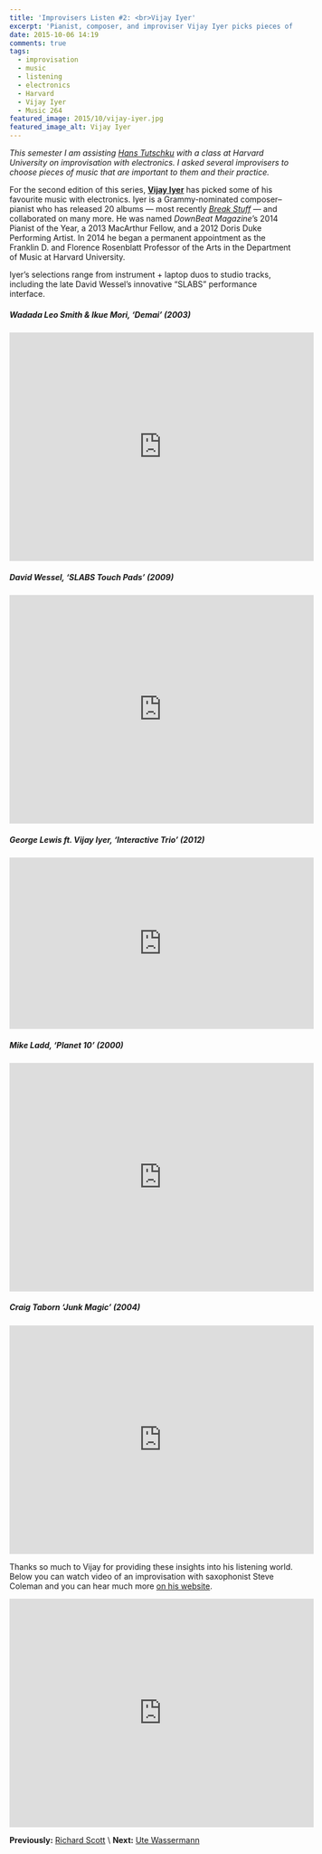 ```yaml
---
title: 'Improvisers Listen #2: <br>Vijay Iyer'
excerpt: 'Pianist, composer, and improviser Vijay Iyer picks pieces of music important to his practice.'
date: 2015-10-06 14:19
comments: true
tags:
  - improvisation
  - music
  - listening
  - electronics
  - Harvard
  - Vijay Iyer
  - Music 264
featured_image: 2015/10/vijay-iyer.jpg
featured_image_alt: Vijay Iyer
---
```


_This semester I am assisting [Hans Tutschku](http://www.tutschku.com/) with a class at Harvard University on improvisation with electronics. I asked several improvisers to choose pieces of music that are important to them and their practice._

For the second edition of this series, [**Vijay Iyer**](http://vijay-iyer.com/) has picked some of his favourite music with electronics. Iyer is a Grammy-nominated composer–pianist who has released 20 albums — most recently [*Break Stuff*](http://ecmrecords.com/releases/break-stuff/) — and collaborated on many more. He was named *DownBeat Magazine*’s 2014 Pianist of the Year, a 2013 MacArthur Fellow, and a 2012 Doris Duke Performing Artist. In 2014 he began a permanent appointment as the Franklin D. and Florence Rosenblatt Professor of the Arts in the Department of Music at Harvard University.

Iyer’s selections range from instrument + laptop duos to studio tracks, including the late David Wessel’s innovative “SLABS” performance interface.

##### Wadada Leo Smith & Ikue Mori, ‘Demai’&nbsp;(2003)

<p class="embed-container"><iframe width="538" height="404" src="https://www.youtube-nocookie.com/embed/xvNK5Km94MA?showinfo=0" frameborder="0" allowfullscreen></iframe></p>

##### David Wessel, ‘SLABS Touch Pads’&nbsp;(2009)

<p class="embed-container"><iframe width="538" height="404" src="https://www.youtube-nocookie.com/embed/q_mtCZqN0Ms?showinfo=0" frameborder="0" allowfullscreen></iframe></p>

##### George Lewis ft. Vijay Iyer, ‘Interactive Trio’&nbsp;(2012)

<p class="embed-container"><iframe width="538" height="303" src="https://www.youtube-nocookie.com/embed/IBPJ2HAmsc8?start=5304&amp;showinfo=0" frameborder="0" allowfullscreen></iframe></p>

##### Mike Ladd, ‘Planet 10’&nbsp;(2000)

<p class="embed-container"><iframe width="538" height="404" src="https://www.youtube-nocookie.com/embed/R4PJcJfCEZw?showinfo=0" frameborder="0" allowfullscreen></iframe></p>

##### Craig Taborn ‘Junk Magic’&nbsp;(2004)

<p class="embed-container"><iframe width="538" height="404" src="https://www.youtube-nocookie.com/embed/TwCiIAfqBS8?showinfo=0" frameborder="0" allowfullscreen></iframe></p>

Thanks so much to Vijay for providing these insights into his listening world. Below you can watch video of an improvisation with saxophonist Steve Coleman and you can hear much more [on his website](http://vijay-iyer.com/).

<p class="embed-container"><iframe width="538" height="404" src="https://www.youtube-nocookie.com/embed/gdTpNwnr5vY?showinfo=0" frameborder="0" allowfullscreen></iframe></p>

__Previously:__ [Richard Scott][cb5b71f1] \\
__Next:__ [Ute Wassermann][73d4e142]

  [cb5b71f1]: http://chrisswithinbank.net/2015/09/improvisers-listen-1-richard-scott/ "Improvisers Listen #1: Richard Scott"
  [73d4e142]: http://chrisswithinbank.net/2015/10/improvisers-listen-2-ute-wassermann/ "Improvisers Listen #3: Ute Wassermann"
